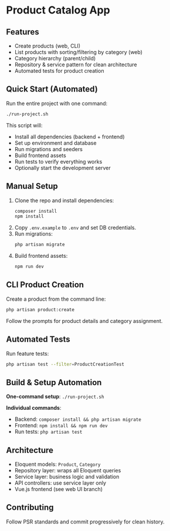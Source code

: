 
# Product Catalog App

## Features
- Create products (web, CLI)
- List products with sorting/filtering by category (web)
- Category hierarchy (parent/child)
- Repository & service pattern for clean architecture
- Automated tests for product creation

## Quick Start (Automated)
Run the entire project with one command:
```bash
./run-project.sh
```
This script will:
- Install all dependencies (backend + frontend)
- Set up environment and database
- Run migrations and seeders
- Build frontend assets
- Run tests to verify everything works
- Optionally start the development server

## Manual Setup
1. Clone the repo and install dependencies:
	```bash
	composer install
	npm install
	```
2. Copy `.env.example` to `.env` and set DB credentials.
3. Run migrations:
	```bash
	php artisan migrate
	```
4. Build frontend assets:
	```bash
	npm run dev
	```

## CLI Product Creation
Create a product from the command line:
```bash
php artisan product:create
```
Follow the prompts for product details and category assignment.

## Automated Tests
Run feature tests:
```bash
php artisan test --filter=ProductCreationTest
```


## Build & Setup Automation
**One-command setup**: `./run-project.sh`

**Individual commands**:
- Backend: `composer install && php artisan migrate`
- Frontend: `npm install && npm run dev`
- Run tests: `php artisan test`

## Architecture
- Eloquent models: `Product`, `Category`
- Repository layer: wraps all Eloquent queries
- Service layer: business logic and validation
- API controllers: use service layer only
- Vue.js frontend (see web UI branch)

## Contributing
Follow PSR standards and commit progressively for clean history.
